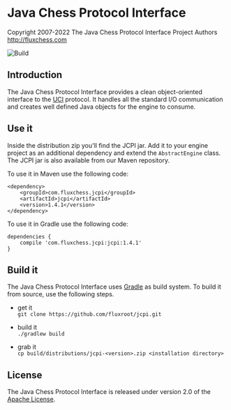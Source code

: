 Java Chess Protocol Interface
=============================

Copyright 2007-2022 The Java Chess Protocol Interface Project Authors  
http://fluxchess.com

![Build](https://github.com/fluxroot/jcpi/actions/workflows/build.yml/badge.svg)


Introduction
------------
The Java Chess Protocol Interface provides a clean object-oriented interface to
the [UCI] protocol. It handles all the standard I/O communication and creates
well defined Java objects for the engine to consume.


Use it
------
Inside the distribution zip you'll find the JCPI jar. Add it to your engine
project as an additional dependency and extend the `AbstractEngine` class. The
JCPI jar is also available from our Maven repository.

To use it in Maven use the following code:

    <dependency>
        <groupId>com.fluxchess.jcpi</groupId>
        <artifactId>jcpi</artifactId>
        <version>1.4.1</version>
    </dependency>

To use it in Gradle use the following code:

    dependencies {
        compile 'com.fluxchess.jcpi:jcpi:1.4.1'
    }


Build it
--------
The Java Chess Protocol Interface uses [Gradle] as build system. To build it
from source, use the following steps.

- get it  
`git clone https://github.com/fluxroot/jcpi.git`

- build it  
`./gradlew build`

- grab it  
`cp build/distributions/jcpi-<version>.zip <installation directory>`


License
-------
The Java Chess Protocol Interface is released under version 2.0 of the
[Apache License].


[UCI]: http://www.shredderchess.com/chess-info/features/uci-universal-chess-interface.html
[Gradle]: http://gradle.org/
[Apache License]: http://www.apache.org/licenses/LICENSE-2.0
